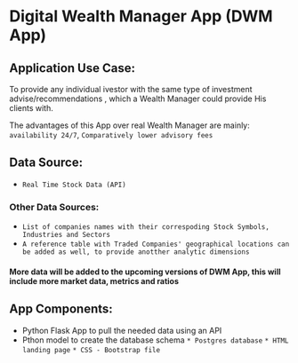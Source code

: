 # Digital Wealth Manager App (DWM App)

## Application Use Case:

To provide any individual ivestor with the same type of investment advise/recommendations , which a Wealth Manager could provide His clients with.

The advantages of this App over real Wealth Manager are mainly:
`availability 24/7`,
`Comparatively lower advisory fees`

## Data Source:
* `Real Time Stock Data (API)`

### Other Data Sources:

* `List of companies names with their correspoding Stock Symbols, Industries and Sectors`
* `A reference table with Traded Companies' geographical locations can be added as well, to provide anotther analytic dimensions`

#### More data will be added to the upcoming versions of DWM App, this will include more market data, metrics and ratios


## App Components:

* Python Flask App to pull the needed data using an API
* Pthon model to create the database schema
`* Postgres database`
`* HTML landing page`
`* CSS - Bootstrap file`







